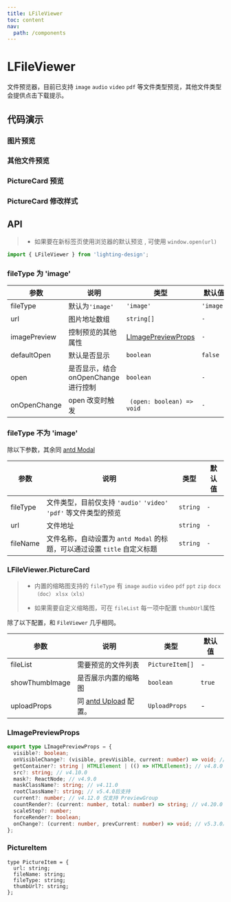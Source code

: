 ```yaml
---
title: LFileViewer
toc: content
nav:
  path: /components
---
```


# LFileViewer

文件预览器，目前已支持 `image` `audio` `video` `pdf` 等文件类型预览，其他文件类型会提供点击下载提示。

## 代码演示

### 图片预览

<code src='./demos/Demo1.tsx'></code>

### 其他文件预览

<code src='./demos/Demo2.tsx'></code>

### PictureCard 预览

<code src='./demos/Demo3.tsx'></code>

### PictureCard 修改样式

<code src='./demos/Demo4.tsx'></code>

## API

> - 如果要在新标签页使用浏览器的默认预览 , 可使用 `window.open(url)`

```ts
import { LFileViewer } from 'lighting-design';
```

### fileType 为 'image'

| 参数         | 说明                                 | 类型                                                              | 默认值    |
| ------------ | ------------------------------------ | ----------------------------------------------------------------- | --------- |
| fileType     | 默认为`'image'`                      | `'image'`                                                         | `'image'` |
| url          | 图片地址数组                         | `string[]`                                                        | `-`       |
| imagePreview | 控制预览的其他属性                   | [LImagePreviewProps](/components/file-viewer/#limagepreviewprops) | `-`       |
| defaultOpen  | 默认是否显示                         | `boolean`                                                         | `false`   |
| open         | 是否显示，结合 onOpenChange 进行控制 | `boolean`                                                         | `-`       |
| onOpenChange | open 改变时触发                      | ` (open: boolean) => void`                                        | `-`       |

### fileType 不为 'image'

除以下参数，其余同 [antd Modal](https://ant.design/components/modal-cn#api)

| 参数     | 说明                                                                      | 类型     | 默认值 |
| -------- | ------------------------------------------------------------------------- | -------- | ------ |
| fileType | 文件类型，目前仅支持 `'audio'` `'video'` `'pdf'` 等文件类型的预览         | `string` | `-`    |
| url      | 文件地址                                                                  | `string` | `-`    |
| fileName | 文件名称，自动设置为 `antd Modal` 的标题，可以通过设置 `title` 自定义标题 | `string` | `-`    |

### LFileViewer.PictureCard

> - 内置的缩略图支持的 `fileType` 有 `image` `audio` `video` `pdf` `ppt` `zip` `docx（doc）` `xlsx（xls）`
>
> - 如果需要自定义缩略图，可在 `fileList` 每一项中配置 `thumbUrl`属性

除了以下配置，和 `FileViewer` 几乎相同。

| 参数           | 说明                                                                 | 类型            | 默认值 |
| -------------- | -------------------------------------------------------------------- | --------------- | ------ |
| fileList       | 需要预览的文件列表                                                   | `PictureItem[]` | -      |
| showThumbImage | 是否展示内置的缩略图                                                 | `boolean`       | `true` |
| uploadProps    | 同 [antd Upload](https://ant.design/components/upload-cn#api) 配置。 | `UploadProps`   | -      |

### LImagePreviewProps

```ts
export type LImagePreviewProps = {
  visible?: boolean;
  onVisibleChange?: (visible, prevVisible, current: number) => void; // current 参数v5.3.0后支持
  getContainer?: string | HTMLElement | (() => HTMLElement); // v4.8.0
  src?: string; // v4.10.0
  mask?: ReactNode; // v4.9.0
  maskClassName?: string; // v4.11.0
  rootClassName?: string; // v5.4.0后支持
  current?: number; // v4.12.0 仅支持 PreviewGroup
  countRender?: (current: number, total: number) => string; // v4.20.0 仅支持 PreviewGroup
  scaleStep?: number;
  forceRender?: boolean;
  onChange?: (current: number, prevCurrent: number) => void; // v5.3.0后支持
};
```

### PictureItem

```
type PictureItem = {
  url: string;
  fileName: string;
  fileType: string;
  thumbUrl?: string;
};
```

